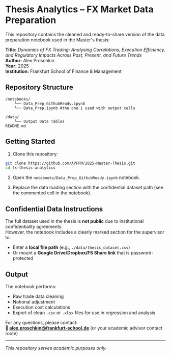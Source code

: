 # Thesis Analytics – FX Market Data Preparation

This repository contains the cleaned and ready-to-share version of the data preparation notebook used in the Master's thesis:

**Title:** *Dynamics of FX Trading: Analysing Correlations, Execution Efficiency, and Regulatory Impacts Across Past, Present, and Future Trends*  
**Author:** Alex Proschkin  
**Year:** 2025  
**Institution:** Frankfurt School of Finance & Management

## Repository Structure

```
/notebooks/
    └── Data_Prep_GithubReady.ipynb
    └── Data_Prep.ipynb #the one i used with output cells

/data/
    └── Output Data Tables
README.md
```

## Getting Started

1. Clone this repository:
```bash
git clone https://github.com/APFFM/2025-Master-Thesis.git
cd fx-thesis-analytics
```

2. Open the `notebooks/Data_Prep_GithubReady.ipynb` notebook.

3. Replace the data loading section with the confidential dataset path (see the commented cell in the notebook).

## Confidential Data Instructions

The full dataset used in the thesis is **not public** due to institutional confidentiality agreements.  
However, the notebook includes a clearly marked section for the supervisor to:

- Enter a **local file path** (e.g., `./data/thesis_dataset.csv`)
- Or mount a **Google Drive/Dropbox/FS Share link** that is password-protected

## Output

The notebook performs:
- Raw trade data cleaning
- Notional adjustment
- Execution cost calculations
- Export of clean `.csv` or `.xlsx` files for use in regression and analysis

For any questions, please contact:  
**📧 alex.proschkin@frankfurt-school.de** (or your academic advisor contact route)

---

*This repository serves academic purposes only.*
